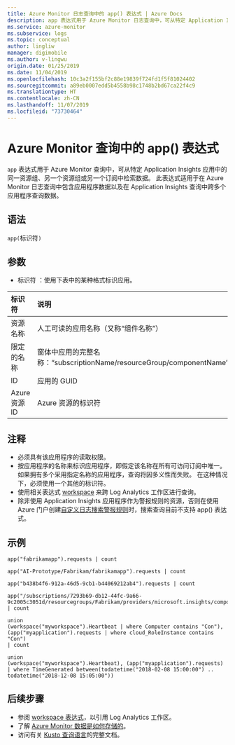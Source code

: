 ```yaml
---
title: Azure Monitor 日志查询中的 app() 表达式 | Azure Docs
description: app 表达式用于 Azure Monitor 日志查询中，可从特定 Application Insights 应用中的同一资源组、另一个资源组或另一个订阅中检索数据。
ms.service: azure-monitor
ms.subservice: logs
ms.topic: conceptual
author: lingliw
manager: digimobile
ms.author: v-lingwu
origin.date: 01/25/2019
ms.date: 11/04/2019
ms.openlocfilehash: 10c3a2f155bf2c88e19839f724fd1f5f81024402
ms.sourcegitcommit: a89eb0007edd5b4558b98c1748b2bd67ca22f4c9
ms.translationtype: HT
ms.contentlocale: zh-CN
ms.lasthandoff: 11/07/2019
ms.locfileid: "73730464"
---
```

# <a name="app-expression-in-azure-monitor-query"></a>Azure Monitor 查询中的 app() 表达式

`app` 表达式用于 Azure Monitor 查询中，可从特定 Application Insights 应用中的同一资源组、另一个资源组或另一个订阅中检索数据。 此表达式适用于在 Azure Monitor 日志查询中包含应用程序数据以及在 Application Insights 查询中跨多个应用程序查询数据。



## <a name="syntax"></a>语法

`app(`标识符`)` 


## <a name="arguments"></a>参数

- 标识符  ：使用下表中的某种格式标识应用。

| 标识符 | 说明 | 示例
|:---|:---|:---|
| 资源名称 | 人工可读的应用名称（又称“组件名称”） | app("fabrikamapp") |
| 限定的名称 | 窗体中应用的完整名称：“subscriptionName/resourceGroup/componentName” | app('AI-Prototype/Fabrikam/fabrikamapp') |
| ID | 应用的 GUID | app("988ba129-363e-4415-8fe7-8cbab5447518") |
| Azure 资源 ID | Azure 资源的标识符 |app("/subscriptions/7293b69-db12-44fc-9a66-9c2005c3051d/resourcegroups/Fabrikam/providers/microsoft.insights/components/fabrikamapp") |


## <a name="notes"></a>注释

* 必须具有该应用程序的读取权限。
* 按应用程序的名称来标识应用程序，即假定该名称在所有可访问订阅中唯一。 如果拥有多个采用指定名称的应用程序，查询将因多义性而失败。 在这种情况下，必须使用一个其他的标识符。
* 使用相关表达式 [workspace](workspace-expression.md) 来跨 Log Analytics 工作区进行查询。
* 除非使用 Application Insights 应用程序作为警报规则的资源，否则在使用 Azure 门户创建[自定义日志搜索警报规则](../platform/alerts-log.md)时，搜索查询目前不支持 app() 表达式。

## <a name="examples"></a>示例

```Kusto
app("fabrikamapp").requests | count
```
```Kusto
app("AI-Prototype/Fabrikam/fabrikamapp").requests | count
```
```Kusto
app("b438b4f6-912a-46d5-9cb1-b44069212ab4").requests | count
```
```Kusto
app("/subscriptions/7293b69-db12-44fc-9a66-9c2005c3051d/resourcegroups/Fabrikam/providers/microsoft.insights/components/fabrikamapp").requests | count
```
```Kusto
union 
(workspace("myworkspace").Heartbeat | where Computer contains "Con"),
(app("myapplication").requests | where cloud_RoleInstance contains "Con")
| count  
```
```Kusto
union 
(workspace("myworkspace").Heartbeat), (app("myapplication").requests)
| where TimeGenerated between(todatetime("2018-02-08 15:00:00") .. todatetime("2018-12-08 15:05:00"))
```

## <a name="next-steps"></a>后续步骤

- 参阅 [workspace 表达式](workspace-expression.md)，以引用 Log Analytics 工作区。
- 了解 [Azure Monitor 数据是如何存储的](../../azure-monitor/log-query/log-query-overview.md)。
- 访问有关 [Kusto 查询语言](https://docs.microsoft.com/azure/kusto/query/)的完整文档。



